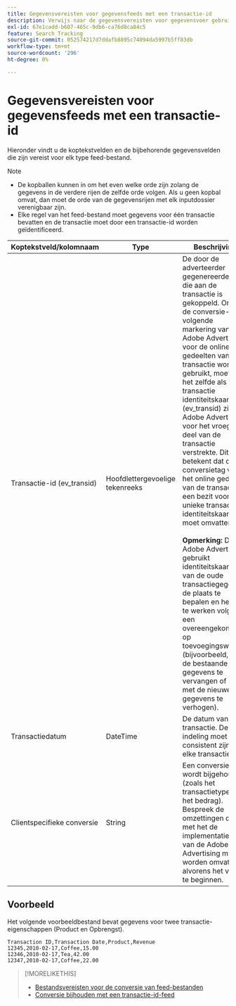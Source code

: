```yaml
---
title: Gegevensvereisten voor gegevensfeeds met een transactie-id
description: Verwijs naar de gegevensvereisten voor gegevensvoer gebruikend een transactie ID.
exl-id: 67e1cadd-b607-465c-9db6-ca76d8ca84c5
feature: Search Tracking
source-git-commit: 052574217d7ddafb8895c74094da5997b5ff83db
workflow-type: tm+mt
source-wordcount: '296'
ht-degree: 0%

---
```


# Gegevensvereisten voor gegevensfeeds met een transactie-id

Hieronder vindt u de koptekstvelden en de bijbehorende gegevensvelden die zijn vereist voor elk type feed-bestand.

>[!NOTE]
>* De kopballen kunnen in om het even welke orde zijn zolang de gegevens in de verdere rijen de zelfde orde volgen. Als u geen kopbal omvat, dan moet de orde van de gegevensrijen met elk inputdossier verenigbaar zijn.
>* Elke regel van het feed-bestand moet gegevens voor één transactie bevatten en de transactie moet door een transactie-id worden geïdentificeerd.

| Koptekstveld/kolomnaam | Type | Beschrijving |
| ---- | ---- | ---- |
| Transactie-id (ev_transid) | Hoofdlettergevoelige tekenreeks | De door de adverteerder gegenereerde id die aan de transactie is gekoppeld. Omdat de conversie-volgende markering van de Adobe Advertising voor de online gedeelten van de transactie wordt gebruikt, moet dit het zelfde als transactie identiteitskaart (ev_transid) zijn die Adobe Advertising voor het vroegere deel van de transactie verstrekte. Dit betekent dat de conversietag voor het online gedeelte van de transactie een bezit voor een unieke transactie-identiteitskaart moet omvatten.<br><br>**Opmerking:** De Adobe Advertising gebruikt identiteitskaart om van de oude transactiegegevens de plaats te bepalen en het bij te werken volgens een overeengekomen-op toevoegingswijze (bijvoorbeeld, om de bestaande gegevens te vervangen of het met de nieuwe gegevens te verhogen). |
| Transactiedatum | DateTime | De datum van de transactie. De indeling moet consistent zijn voor elke transactie. |
| Clientspecifieke conversie | String | Een conversie die wordt bijgehouden (zoals het transactietype of het bedrag). Bespreek de omzettingen die met het de implementatieteam van de Adobe Advertising moeten worden omvat alvorens het voer te beginnen. |

## Voorbeeld

Het volgende voorbeeldbestand bevat gegevens voor twee transactie-eigenschappen (Product en Opbrengst).

```
Transaction ID,Transaction Date,Product,Revenue
12345,2010-02-17,Coffee,15.00
12346,2010-02-17,Tea,42.00
12347,2010-02-17,Coffee,22.00
```

>[!MORELIKETHIS]
>
>* [Bestandsvereisten voor de conversie van feed-bestanden](feed-file-requirements.md)
>* [Conversie bijhouden met een transactie-id-feed](/help/search-social-commerce/tracking/feed-transaction-id.md)
